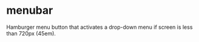 # menubar
Hamburger menu button that activates a drop-down menu if screen is less than 720px (45em).
